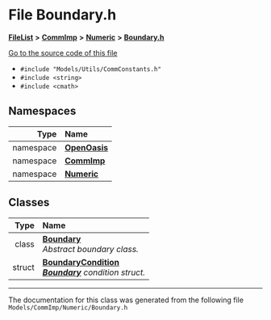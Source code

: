 

# File Boundary.h



[**FileList**](files.md) **>** [**CommImp**](dir_6202b98a8704f42b1ea358646461643f.md) **>** [**Numeric**](dir_a0ece07902893bffce0f747cc8ee06c8.md) **>** [**Boundary.h**](_boundary_8h.md)

[Go to the source code of this file](_boundary_8h_source.md)



* `#include "Models/Utils/CommConstants.h"`
* `#include <string>`
* `#include <cmath>`













## Namespaces

| Type | Name |
| ---: | :--- |
| namespace | [**OpenOasis**](namespace_open_oasis.md) <br> |
| namespace | [**CommImp**](namespace_open_oasis_1_1_comm_imp.md) <br> |
| namespace | [**Numeric**](namespace_open_oasis_1_1_comm_imp_1_1_numeric.md) <br> |


## Classes

| Type | Name |
| ---: | :--- |
| class | [**Boundary**](class_open_oasis_1_1_comm_imp_1_1_numeric_1_1_boundary.md) <br>_Abstract boundary class._  |
| struct | [**BoundaryCondition**](struct_open_oasis_1_1_comm_imp_1_1_numeric_1_1_boundary_condition.md) <br>[_**Boundary**_](class_open_oasis_1_1_comm_imp_1_1_numeric_1_1_boundary.md) _condition struct._ |



















































------------------------------
The documentation for this class was generated from the following file `Models/CommImp/Numeric/Boundary.h`


